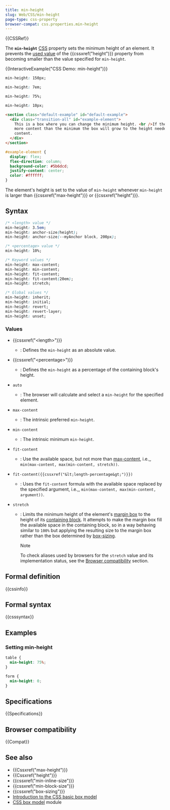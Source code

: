 ```yaml
---
title: min-height
slug: Web/CSS/min-height
page-type: css-property
browser-compat: css.properties.min-height
---
```


{{CSSRef}}

The **`min-height`** [CSS](/en-US/docs/Web/CSS) property sets the minimum height of an element. It prevents the [used value](/en-US/docs/Web/CSS/CSS_cascade/Value_processing#used_value) of the {{cssxref("height")}} property from becoming smaller than the value specified for `min-height`.

{{InteractiveExample("CSS Demo: min-height")}}

```css interactive-example-choice
min-height: 150px;
```

```css interactive-example-choice
min-height: 7em;
```

```css interactive-example-choice
min-height: 75%;
```

```css interactive-example-choice
min-height: 10px;
```

```html interactive-example
<section class="default-example" id="default-example">
  <div class="transition-all" id="example-element">
    This is a box where you can change the minimum height. <br />If there is
    more content than the minimum the box will grow to the height needed by the
    content.
  </div>
</section>
```

```css interactive-example
#example-element {
  display: flex;
  flex-direction: column;
  background-color: #5b6dcd;
  justify-content: center;
  color: #ffffff;
}
```

The element's height is set to the value of `min-height` whenever `min-height` is larger than {{cssxref("max-height")}} or {{cssxref("height")}}.

## Syntax

```css
/* <length> value */
min-height: 3.5em;
min-height: anchor-size(height);
min-height: anchor-size(--myAnchor block, 200px);

/* <percentage> value */
min-height: 10%;

/* Keyword values */
min-height: max-content;
min-height: min-content;
min-height: fit-content;
min-height: fit-content(20em);
min-height: stretch;

/* Global values */
min-height: inherit;
min-height: initial;
min-height: revert;
min-height: revert-layer;
min-height: unset;
```

### Values

- {{cssxref("&lt;length&gt;")}}
  - : Defines the `min-height` as an absolute value.
- {{cssxref("&lt;percentage&gt;")}}
  - : Defines the `min-height` as a percentage of the containing block's height.
- `auto`
  - : The browser will calculate and select a `min-height` for the specified element.
- `max-content`
  - : The intrinsic preferred `min-height`.
- `min-content`
  - : The intrinsic minimum `min-height`.
- `fit-content`
  - : Use the available space, but not more than [max-content](/en-US/docs/Web/CSS/max-content), i.e.,, `min(max-content, max(min-content, stretch))`.
- `fit-content({{cssxref("&lt;length-percentage&gt;")}})`
  - : Uses the `fit-content` formula with the available space replaced by the specified argument, i.e.,, `min(max-content, max(min-content, argument))`.
- `stretch`

  - : Limits the minimum height of the element's [margin box](/en-US/docs/Learn_web_development/Core/Styling_basics/Box_model#parts_of_a_box) to the height of its [containing block](/en-US/docs/Web/CSS/CSS_display/Containing_block#identifying_the_containing_block). It attempts to make the margin box fill the available space in the containing block, so in a way behaving similar to `100%` but applying the resulting size to the margin box rather than the box determined by [box-sizing](/en-US/docs/Web/CSS/box-sizing).

    > [!NOTE]
    > To check aliases used by browsers for the `stretch` value and its implementation status, see the [Browser compatibility](#browser_compatibility) section.

## Formal definition

{{cssinfo}}

## Formal syntax

{{csssyntax}}

## Examples

### Setting min-height

```css
table {
  min-height: 75%;
}

form {
  min-height: 0;
}
```

## Specifications

{{Specifications}}

## Browser compatibility

{{Compat}}

## See also

- {{Cssxref("max-height")}}
- {{Cssxref("height")}}
- {{cssxref("min-inline-size")}}
- {{cssxref("min-block-size")}}
- {{cssxref("box-sizing")}}
- [Introduction to the CSS basic box model](/en-US/docs/Web/CSS/CSS_box_model/Introduction_to_the_CSS_box_model)
- [CSS box model](/en-US/docs/Web/CSS/CSS_box_model) module
